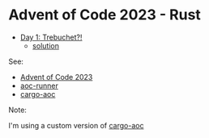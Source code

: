 # Advent of Code 2023 - Rust

- [Day 1: Trebuchet?!](https://adventofcode.com/2023/day/1)
   * [solution](src/day01.rs)

See:

- [Advent of Code 2023](https://adventofcode.com/2023/)
- [aoc-runner](https://crates.io/crates/aoc-runner)
- [cargo-aoc](https://crates.io/crates/cargo-aoc)

Note:

I'm using a custom version of [cargo-aoc](https://github.com/pedantic79/cargo-aoc/tree/new-criterion)
